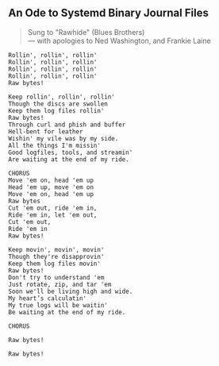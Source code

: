<!--
.. title: Raw Bytes
.. slug: rawbytes
.. date: 2019-07-25 12:42:26 UTC+10:00
.. tags: parody, silly
.. category: 
.. link: 
.. description: An Ode to Systemd Binary Journal Files
.. type: text
-->

## An Ode to Systemd Binary Journal Files

> Sung to "Rawhide" (Blues Brothers) <br/>
> &mdash; with apologies to Ned Washington, and Frankie Laine

```text
Rollin', rollin', rollin'
Rollin', rollin', rollin'
Rollin', rollin', rollin'
Rollin', rollin', rollin'
Raw bytes!

Keep rollin', rollin', rollin'
Though the discs are swollen
Keep them log files rollin'
Raw bytes!
Through curl and phish and buffer
Hell-bent for leather
Wishin' my vile was by my side.
All the things I'm missin'
Good logfiles, tools, and streamin'
Are waiting at the end of my ride.

CHORUS
Move 'em on, head 'em up
Head 'em up, move 'em on
Move 'em on, head 'em up
Raw bytes
Cut 'em out, ride 'em in,
Ride 'em in, let 'em out,
Cut 'em out,
Ride 'em in
Raw bytes!

Keep movin', movin', movin'
Though they're disapprovin'
Keep them log files movin'
Raw bytes!
Don't try to understand 'em
Just rotate, zip, and tar 'em
Soon we'll be living high and wide.
My heart’s calculatin'
My true logs will be waitin'
Be waiting at the end of my ride.

CHORUS

Raw bytes!

Raw bytes!
```
